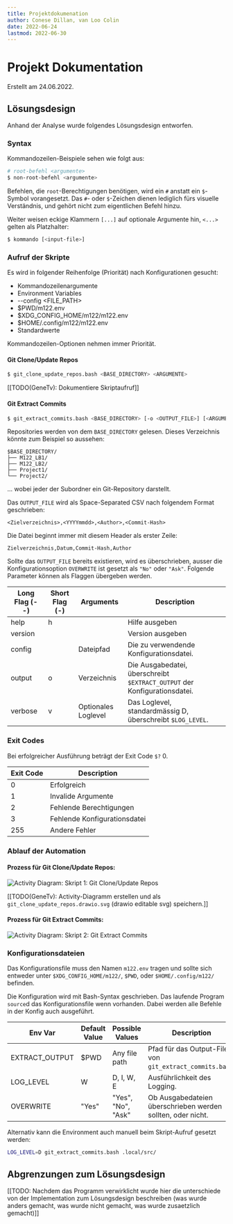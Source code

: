 ```yaml
---
title: Projektdokumenation
author: Conese Dillan, van Loo Colin
date: 2022-06-24
lastmod: 2022-06-30
---
```


# Projekt Dokumentation

Erstellt am 24.06.2022.

## Lösungsdesign

Anhand der Analyse wurde folgendes Lösungsdesign entworfen.

### Syntax

Kommandozeilen-Beispiele sehen wie folgt aus:

```bash
# root-befehl <argumente>
$ non-root-befehl <argumente>
```

Befehlen, die `root`-Berechtigungen benötigen, wird ein `#` anstatt ein
`$`-Symbol vorangesetzt. Das `#`- oder `$`-Zeichen dienen lediglich fürs
visuelle Verständnis, und gehört nicht zum eigentlichen Befehl hinzu.

Weiter weisen eckige Klammern `[...]` auf optionale Argumente hin, `<...>`
gelten als Platzhalter:

```bash
$ kommando [<input-file>]
```

### Aufruf der Skripte

Es wird in folgender Reihenfolge (Priorität) nach Konfigurationen gesucht:

* Kommandozeilenargumente
* Environment Variables
* --config <FILE_PATH>
* $PWD/m122.env
* $XDG_CONFIG_HOME/m122/m122.env
* $HOME/.config/m122/m122.env
* Standardwerte

Kommandozeilen-Optionen nehmen immer Priorität.

#### Git Clone/Update Repos

```bash
$ git_clone_update_repos.bash <BASE_DIRECTORY> <ARGUMENTE>
```

[[TODO(GeneTv): Dokumentiere Skriptaufruf]]

#### Git Extract Commits

```bash
$ git_extract_commits.bash <BASE_DIRECTORY> [-o <OUTPUT_FILE>] [<ARGUMENTE>]
```

Repositories werden von dem `BASE_DIRECTORY` gelesen. Dieses Verzeichnis könnte
zum Beispiel so aussehen:

```
$BASE_DIRECTORY/
├── M122_LB1/
├── M122_LB2/
├── Project1/
└── Project2/
```

... wobei jeder der Subordner ein Git-Repository darstellt.

Das `OUTPUT_FILE` wird als Space-Separated CSV nach folgendem Format
geschrieben:

```
<Zielverzeichnis>,<YYYYmmdd>,<Author>,<Commit-Hash>
```

Die Datei beginnt immer mit diesem Header als erster Zeile:

```
Zielverzeichnis,Datum,Commit-Hash,Author
```

Sollte das `OUTPUT_FILE` bereits existieren, wird es überschrieben, ausser die
Konfigurationsoption `OVERWRITE` ist gesetzt als `"No"` oder `"Ask"`.  Folgende
Parameter können als Flaggen übergeben werden.

Long Flag (--) | Short Flag (-) | Arguments | Description
-------------- | -------------- | --------- | -----------
help           | h              |           | Hilfe ausgeben
version        |                |           | Version ausgeben
config         |                | Dateipfad | Die zu verwendende Konfigurationsdatei.
output         | o              | Verzeichnis | Die Ausgabedatei, überschreibt `$EXTRACT_OUTPUT` der Konfigurationsdatei.
verbose        | v              | Optionales Loglevel | Das Loglevel, standardmässig D, überschreibt `$LOG_LEVEL`.

### Exit Codes

Bei erfolgreicher Ausführung beträgt der Exit Code `$?` 0.

Exit Code | Description
--------- | -----------
0         | Erfolgreich
1         | Invalide Argumente
2         | Fehlende Berechtigungen
3         | Fehlende Konfigurationsdatei
255       | Andere Fehler

### Ablauf der Automation

#### Prozess für Git Clone/Update Repos:

![Activity Diagram: Skript 1: Git Clone/Update Repos](git_clone_update_repos.drawio.svg)

[[TODO(GeneTv): Activity-Diagramm erstellen und als `git_clone_update_repos.drawio.svg` (drawio editable svg) speichern.]]

#### Prozess für Git Extract Commits:

![Activity Diagram: Skript 2: Git Extract Commits](git_extract_commits.drawio.svg)

### Konfigurationsdateien

Das Konfigurationsfile muss den Namen `m122.env` tragen und sollte sich
entweder unter `$XDG_CONFIG_HOME/m122/`, `$PWD`, oder `$HOME/.config/m122/` befinden.

Die Konfiguration wird mit Bash-Syntax geschrieben. Das laufende Program
`source`d das Konfigurationsfile wenn vorhanden. Dabei werden alle Befehle in
der Konfig auch ausgeführt.

Env Var | Default Value | Possible Values | Description
------- | ------------- | --------------- | -----------
EXTRACT_OUTPUT | $PWD   | Any file path   | Pfad für das Output-File von `git_extract_commits.bash`.
LOG_LEVEL | W           | D, I, W, E      | Ausführlichkeit des Logging.
OVERWRITE | "Yes"       | "Yes", "No", "Ask" | Ob Ausgabedateien überschrieben werden sollten, oder nicht.

Alternativ kann die Environment auch manuell beim Skript-Aufruf gesetzt werden:

```bash
LOG_LEVEL=D git_extract_commits.bash .local/src/
```

## Abgrenzungen zum Lösungsdesign

[[TODO: Nachdem das Programm verwirklicht wurde hier die unterschiede von der
Implementation zum Lösungsdesign beschreiben (was wurde anders gemacht, was
wurde nicht gemacht, was wurde zusaetzlich gemacht)]]
